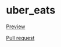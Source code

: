 # uber_eats

[Preview](https://gingano.github.io/uber_eats/)

[Pull request](https://github.com/gingano/uber_eats/pull/1)